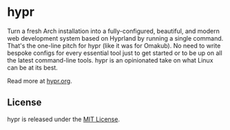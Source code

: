 # hypr

Turn a fresh Arch installation into a fully-configured, beautiful, and modern web development system based on Hyprland by running a single command. That's the one-line pitch for hypr (like it was for Omakub). No need to write bespoke configs for every essential tool just to get started or to be up on all the latest command-line tools. hypr is an opinionated take on what Linux can be at its best.

Read more at [hypr.org](https://hypr.org).

## License

hypr is released under the [MIT License](https://opensource.org/licenses/MIT).

